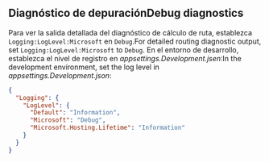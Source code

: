 ## <a name="debug-diagnostics"></a><span data-ttu-id="54ec0-101">Diagnóstico de depuración</span><span class="sxs-lookup"><span data-stu-id="54ec0-101">Debug diagnostics</span></span>

<span data-ttu-id="54ec0-102">Para ver la salida detallada del diagnóstico de cálculo de ruta, establezca `Logging:LogLevel:Microsoft` en `Debug`.</span><span class="sxs-lookup"><span data-stu-id="54ec0-102">For detailed routing diagnostic output, set `Logging:LogLevel:Microsoft` to `Debug`.</span></span> <span data-ttu-id="54ec0-103">En el entorno de desarrollo, establezca el nivel de registro en *appsettings.Development.jsen*:</span><span class="sxs-lookup"><span data-stu-id="54ec0-103">In the development environment, set the log level in *appsettings.Development.json*:</span></span>

```json
{
  "Logging": {
    "LogLevel": {
      "Default": "Information",
      "Microsoft": "Debug",
      "Microsoft.Hosting.Lifetime": "Information"
    }
  }
}
```
